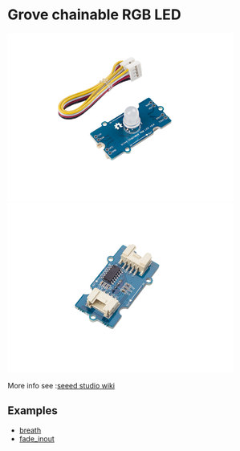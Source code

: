 Grove chainable RGB LED
============


<img src="assets/grove_rgb_led.jpg" width=450px /><img src="assets/grove_rgb_led2.jpg" width=450px />

More info see :[seeed studio wiki](http://wiki.seeedstudio.com/Grove-Chainable_RGB_LED/)

## Examples

* [breath](breath.py)
* [fade_inout](fade_inout.py)

